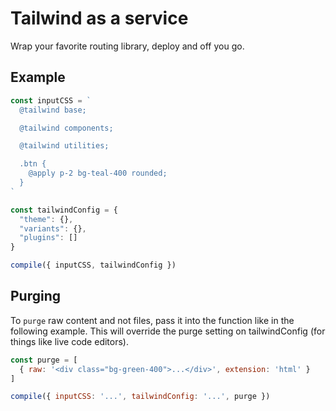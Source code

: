 # Tailwind as a service

Wrap your favorite routing library, deploy and off you go.

## Example

```javascript
const inputCSS = `
  @tailwind base;

  @tailwind components;

  @tailwind utilities;

  .btn {
    @apply p-2 bg-teal-400 rounded;
  }
`

const tailwindConfig = {
  "theme": {},
  "variants": {},
  "plugins": []
}

compile({ inputCSS, tailwindConfig })
```

## Purging

To `purge` raw content and not files, pass it into the function like in the following example. This will override the purge setting on tailwindConfig (for things like live code editors).

```javascript
const purge = [
  { raw: '<div class="bg-green-400">...</div>', extension: 'html' }
]

compile({ inputCSS: '...', tailwindConfig: '...', purge })
```